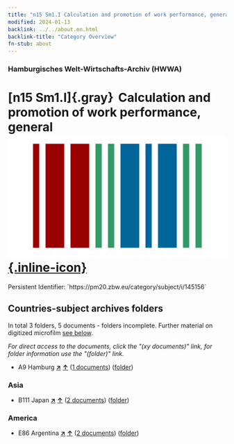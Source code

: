```yaml
---
title: "n15 Sm1.I Calculation and promotion of work performance, general"
modified: 2024-01-13
backlink: ../../about.en.html
backlink-title: "Category Overview"
fn-stub: about
---
```


### Hamburgisches Welt-Wirtschafts-Archiv (HWWA)

# [n15 Sm1.I]{.gray}&#8201; Calculation and promotion of work performance, general &#160; [![Wikidata](/images/Wikidata-logo.svg "Wikidata"){.inline-icon}](http://www.wikidata.org/entity/Q104710698)

<div class="hint">Persistent Identifier: `https://pm20.zbw.eu/category/subject/i/145156`</div>







## Countries-subject archives folders







In total 3 folders, 5 documents - folders incomplete. Further material on digitized microfilm [see below](#filmsections).

_For direct access to the documents, click the "(xy documents)" link, for folder information use the "(folder)" link._


- A9 Hamburg [**&nearr;**](../../../geo/i/140905/about.en.html "Hamburg (all folders)") [**&uarr;**](../../../geo/about.en.html#A9 "Country category system") (<a href="https://pm20.zbw.eu/iiifview/folder/sh/140905,145156" title="about: Hamburg : Calculation and promotion of work performance, general" target="_blank">1 documents</a>) ([folder](../../../../folder/sh/1409xx/140905/1451xx/145156/about.en.html))

### Asia

- B111 Japan [**&nearr;**](../../../geo/i/141272/about.en.html "Japan (all folders)") [**&uarr;**](../../../geo/about.en.html#B111 "Country category system") (<a href="https://pm20.zbw.eu/iiifview/folder/sh/141272,145156" title="about: Japan : Calculation and promotion of work performance, general" target="_blank">2 documents</a>) ([folder](../../../../folder/sh/1412xx/141272/1451xx/145156/about.en.html))

### America

- E86 Argentina [**&nearr;**](../../../geo/i/141692/about.en.html "Argentina (all folders)") [**&uarr;**](../../../geo/about.en.html#E86 "Country category system") (<a href="https://pm20.zbw.eu/iiifview/folder/sh/141692,145156" title="about: Argentina : Calculation and promotion of work performance, general" target="_blank">2 documents</a>) ([folder](../../../../folder/sh/1416xx/141692/1451xx/145156/about.en.html))



<a id="filmsections" />













